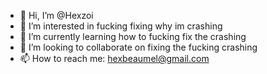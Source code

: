 - 👋 Hi, I’m @Hexzoi
- 👀 I’m interested in fucking fixing why im crashing 
- 🌱 I’m currently learning how to fucking fix the crashing
- 💞️ I’m looking to collaborate on fixing the fucking crashing
- 📫 How to reach me: hexbeaumel@gmail.com

<!---
Hexzoi/Hexzoi is a ✨ special ✨ repository because its `README.md` (this file) appears on your GitHub profile.
You can click the Preview link to take a look at your changes.
--->
